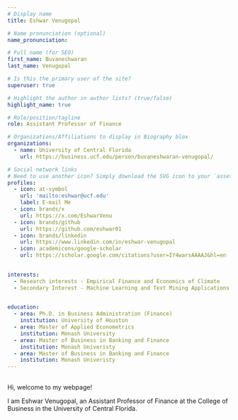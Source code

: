 ```yaml
---
# Display name
title: Eshwar Venugopal

# Name pronunciation (optional)
name_pronunciation: 

# Full name (for SEO)
first_name: Buvaneshwaran
last_name: Venugopal

# Is this the primary user of the site?
superuser: true

# Highlight the author in author lists? (true/false)
highlight_name: true

# Role/position/tagline
role: Assistant Professor of Finance

# Organizations/Affiliations to display in Biography blox
organizations:
  - name: University of Central Florida
    url: https://business.ucf.edu/person/buvaneshwaran-venugopal/

# Social network links
# Need to use another icon? Simply download the SVG icon to your `assets/media/icons/` folder.
profiles:
  - icon: at-symbol
    url: 'mailto:eshwar@ucf.edu'
    label: E-mail Me
  - icon: brands/x
    url: https://x.com/EshwarVenu
  - icon: brands/github
    url: https://github.com/eshwar01
  - icon: brands/linkedin
    url: https://www.linkedin.com/in/eshwar-venugopal
  - icon: academicons/google-scholar
    url: https://scholar.google.com/citations?user=IY4warsAAAAJ&hl=en
  

interests:
  - Research interests - Empirical Finance and Economics of Climate 
  - Secondary Interest - Machine Learning and Text Mining Applications​
  

education:
  - area: Ph.D. in Business Administration (Finance)
    institution: University of Houston 
  - area: Master of Applied Econometrics 
    institution: Monash University
  - area: Master of Business in Banking and Finance
    institution: Monash Univeristy
  - area: Master of Business in Banking and Finance
    institution: Monash Univeristy
---
```


## 

Hi, welcome to my webpage! 

​I​ am Eshwar Venugopal, an Assistant Professor of Finance at the College of Business in the University of Central Florida.
